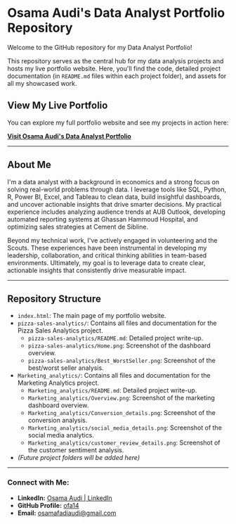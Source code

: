 # Osama Audi's Data Analyst Portfolio Repository

Welcome to the GitHub repository for my Data Analyst Portfolio!

This repository serves as the central hub for my data analysis projects and hosts my live portfolio website. Here, you'll find the code, detailed project documentation (in `README.md` files within each project folder), and assets for all my showcased work.

## View My Live Portfolio

You can explore my full portfolio website and see my projects in action here:

**[Visit Osama Audi's Data Analyst Portfolio](https://ofa14.github.io/)**

---

## About Me

I'm a data analyst with a background in economics and a strong focus on solving real-world problems through data. I leverage tools like SQL, Python, R, Power BI, Excel, and Tableau to clean data, build insightful dashboards, and uncover actionable insights that drive smarter decisions. My practical experience includes analyzing audience trends at AUB Outlook, developing automated reporting systems at Ghassan Hammoud Hospital, and optimizing sales strategies at Cement de Sibline.

Beyond my technical work, I've actively engaged in volunteering and the Scouts. These experiences have been instrumental in developing my leadership, collaboration, and critical thinking abilities in team-based environments. Ultimately, my goal is to leverage data to create clear, actionable insights that consistently drive measurable impact.

---

## Repository Structure

* `index.html`: The main page of my portfolio website.
* `pizza-sales-analytics/`: Contains all files and documentation for the Pizza Sales Analytics project.
    * `pizza-sales-analytics/README.md`: Detailed project write-up.
    * `pizza-sales-analytics/Home.png`: Screenshot of the dashboard overview.
    * `pizza-sales-analytics/Best_WorstSeller.png`: Screenshot of the best/worst seller analysis.
* `Marketing_analytics/`: Contains all files and documentation for the Marketing Analytics project.
    * `Marketing_analytics/README.md`: Detailed project write-up.
    * `Marketing_analytics/Overview.png`: Screenshot of the marketing dashboard overview.
    * `Marketing_analytics/Conversion_details.png`: Screenshot of the conversion analysis.
    * `Marketing_analytics/social_media_details.png`: Screenshot of the social media analytics.
    * `Marketing_analytics/customer_review_details.png`: Screenshot of the customer sentiment analysis.
* *(Future project folders will be added here)*

---

### Connect with Me:

* **LinkedIn:** [Osama Audi | LinkedIn](https://www.linkedin.com/in/osama-audi-a0887925b/)
* **GitHub Profile:** [ofa14](https://github.com/ofa14)
* **Email:** osamafadiaudi@gmail.com

